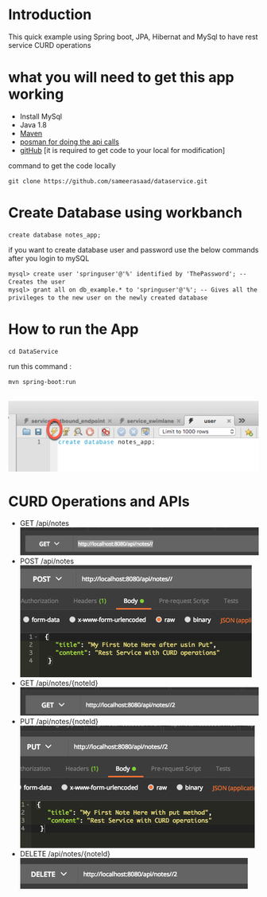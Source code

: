 # Introduction
This quick example using Spring boot, JPA, Hibernat and MySql to have rest service CURD operations

# what you will need to get this app working 

+ Install MySql
+ Java 1.8
+ [Maven](https://docs.wso2.com/display/IS323/Installing+Apache+Maven+on+Windows "Install Maven for Running the app")
+ [posman for doing the api calls](https://www.getpostman.com/downloads/ "Install Postman for API calls") 
+ [gitHub](https://gitforwindows.org/) [it is required to get code to your local for modification]

command to get the code locally
```
git clone https://github.com/sameerasaad/dataservice.git
```

# Create Database using workbanch 
```
create database notes_app;
```
if you want to create database user and password use the below commands after you login to mySQL
```
mysql> create user 'springuser'@'%' identified by 'ThePassword'; -- Creates the user
mysql> grant all on db_example.* to 'springuser'@'%'; -- Gives all the privileges to the new user on the newly created database
```
# How to run the App
```
cd DataService
```
run this command :
```
mvn spring-boot:run
```
\
![alt text](screenshots/db_run.png "shows how to create DB from Workbanch")

# CURD Operations and APIs

+ GET /api/notes\
![alt text](screenshots/getall.png "shows how get all works")
+ POST /api/notes\
![alt text](screenshots/post.png "shows how to create new record in the database")
+ GET /api/notes/{noteId}\
![alt text](screenshots/getone.png "shows how to get one record from database by Id")
+ PUT /api/notes/{noteId}\
![alt text](screenshots/update.png "shows how to update one record in the database")
+ DELETE /api/notes/{noteId}\
![alt text](screenshots/delete.png "shows how delete one record from the database")

